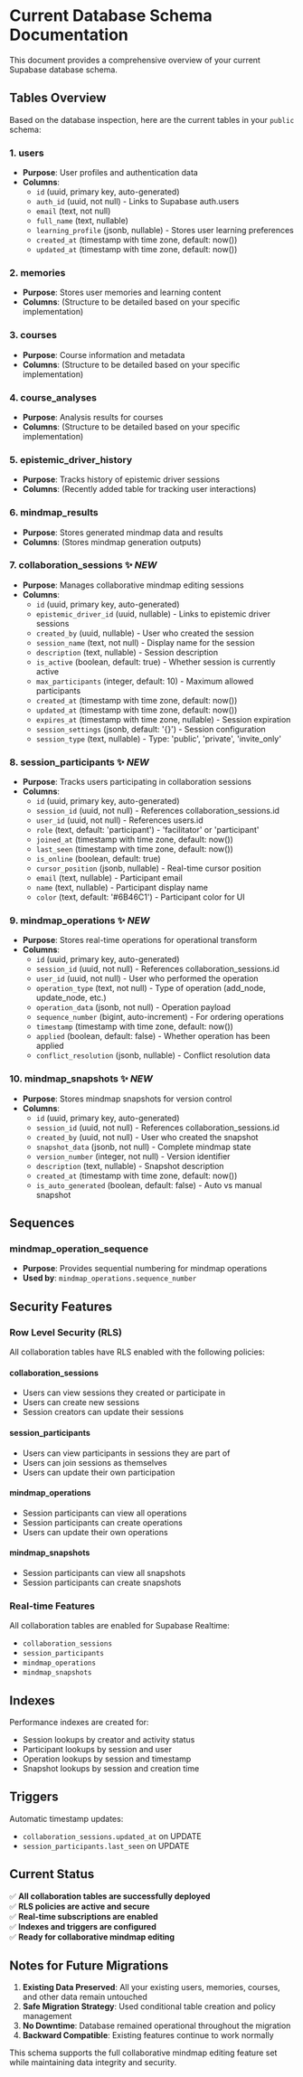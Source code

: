 # Current Database Schema Documentation

This document provides a comprehensive overview of your current Supabase database schema.

## Tables Overview

Based on the database inspection, here are the current tables in your `public` schema:

### 1. **users**
- **Purpose**: User profiles and authentication data
- **Columns**:
  - `id` (uuid, primary key, auto-generated)
  - `auth_id` (uuid, not null) - Links to Supabase auth.users
  - `email` (text, not null)
  - `full_name` (text, nullable)
  - `learning_profile` (jsonb, nullable) - Stores user learning preferences
  - `created_at` (timestamp with time zone, default: now())
  - `updated_at` (timestamp with time zone, default: now())

### 2. **memories**
- **Purpose**: Stores user memories and learning content
- **Columns**: (Structure to be detailed based on your specific implementation)

### 3. **courses**
- **Purpose**: Course information and metadata
- **Columns**: (Structure to be detailed based on your specific implementation)

### 4. **course_analyses**
- **Purpose**: Analysis results for courses
- **Columns**: (Structure to be detailed based on your specific implementation)

### 5. **epistemic_driver_history**
- **Purpose**: Tracks history of epistemic driver sessions
- **Columns**: (Recently added table for tracking user interactions)

### 6. **mindmap_results**
- **Purpose**: Stores generated mindmap data and results
- **Columns**: (Stores mindmap generation outputs)

### 7. **collaboration_sessions** ✨ *NEW*
- **Purpose**: Manages collaborative mindmap editing sessions
- **Columns**:
  - `id` (uuid, primary key, auto-generated)
  - `epistemic_driver_id` (uuid, nullable) - Links to epistemic driver sessions
  - `created_by` (uuid, nullable) - User who created the session
  - `session_name` (text, not null) - Display name for the session
  - `description` (text, nullable) - Session description
  - `is_active` (boolean, default: true) - Whether session is currently active
  - `max_participants` (integer, default: 10) - Maximum allowed participants
  - `created_at` (timestamp with time zone, default: now())
  - `updated_at` (timestamp with time zone, default: now())
  - `expires_at` (timestamp with time zone, nullable) - Session expiration
  - `session_settings` (jsonb, default: '{}') - Session configuration
  - `session_type` (text, nullable) - Type: 'public', 'private', 'invite_only'

### 8. **session_participants** ✨ *NEW*
- **Purpose**: Tracks users participating in collaboration sessions
- **Columns**:
  - `id` (uuid, primary key, auto-generated)
  - `session_id` (uuid, not null) - References collaboration_sessions.id
  - `user_id` (uuid, not null) - References users.id
  - `role` (text, default: 'participant') - 'facilitator' or 'participant'
  - `joined_at` (timestamp with time zone, default: now())
  - `last_seen` (timestamp with time zone, default: now())
  - `is_online` (boolean, default: true)
  - `cursor_position` (jsonb, nullable) - Real-time cursor position
  - `email` (text, nullable) - Participant email
  - `name` (text, nullable) - Participant display name
  - `color` (text, default: '#6B46C1') - Participant color for UI

### 9. **mindmap_operations** ✨ *NEW*
- **Purpose**: Stores real-time operations for operational transform
- **Columns**:
  - `id` (uuid, primary key, auto-generated)
  - `session_id` (uuid, not null) - References collaboration_sessions.id
  - `user_id` (uuid, not null) - User who performed the operation
  - `operation_type` (text, not null) - Type of operation (add_node, update_node, etc.)
  - `operation_data` (jsonb, not null) - Operation payload
  - `sequence_number` (bigint, auto-increment) - For ordering operations
  - `timestamp` (timestamp with time zone, default: now())
  - `applied` (boolean, default: false) - Whether operation has been applied
  - `conflict_resolution` (jsonb, nullable) - Conflict resolution data

### 10. **mindmap_snapshots** ✨ *NEW*
- **Purpose**: Stores mindmap snapshots for version control
- **Columns**:
  - `id` (uuid, primary key, auto-generated)
  - `session_id` (uuid, not null) - References collaboration_sessions.id
  - `created_by` (uuid, not null) - User who created the snapshot
  - `snapshot_data` (jsonb, not null) - Complete mindmap state
  - `version_number` (integer, not null) - Version identifier
  - `description` (text, nullable) - Snapshot description
  - `created_at` (timestamp with time zone, default: now())
  - `is_auto_generated` (boolean, default: false) - Auto vs manual snapshot

## Sequences

### mindmap_operation_sequence
- **Purpose**: Provides sequential numbering for mindmap operations
- **Used by**: `mindmap_operations.sequence_number`

## Security Features

### Row Level Security (RLS)
All collaboration tables have RLS enabled with the following policies:

#### collaboration_sessions
- Users can view sessions they created or participate in
- Users can create new sessions
- Session creators can update their sessions

#### session_participants
- Users can view participants in sessions they are part of
- Users can join sessions as themselves
- Users can update their own participation

#### mindmap_operations
- Session participants can view all operations
- Session participants can create operations
- Users can update their own operations

#### mindmap_snapshots
- Session participants can view all snapshots
- Session participants can create snapshots

### Real-time Features
All collaboration tables are enabled for Supabase Realtime:
- `collaboration_sessions`
- `session_participants`
- `mindmap_operations`
- `mindmap_snapshots`

## Indexes

Performance indexes are created for:
- Session lookups by creator and activity status
- Participant lookups by session and user
- Operation lookups by session and timestamp
- Snapshot lookups by session and creation time

## Triggers

Automatic timestamp updates:
- `collaboration_sessions.updated_at` on UPDATE
- `session_participants.last_seen` on UPDATE

## Current Status

✅ **All collaboration tables are successfully deployed**  
✅ **RLS policies are active and secure**  
✅ **Real-time subscriptions are enabled**  
✅ **Indexes and triggers are configured**  
✅ **Ready for collaborative mindmap editing**  

## Notes for Future Migrations

1. **Existing Data Preserved**: All your existing users, memories, courses, and other data remain untouched
2. **Safe Migration Strategy**: Used conditional table creation and policy management
3. **No Downtime**: Database remained operational throughout the migration
4. **Backward Compatible**: Existing features continue to work normally

This schema supports the full collaborative mindmap editing feature set while maintaining data integrity and security.